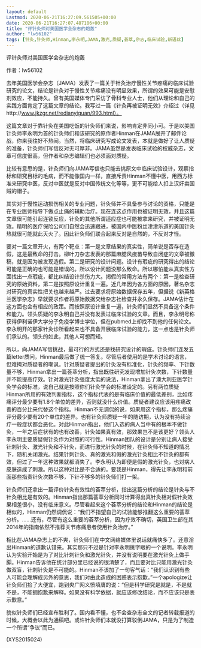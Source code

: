 ```yaml
---
layout: default
Lastmod: 2020-06-21T16:27:09.561505+00:00
date: 2020-06-21T16:27:07.487186+00:00
title: "评针灸师对美国医学会杂志的炮轰"
author: "lw56102"
tags: [针灸,针灸师,Hinman,李永明,JAMA,激光,质疑,荟萃,杂志,临床试验,新语丝]
---
```


评针灸师对美国医学会杂志的炮轰

作者：lw56102

去年美国医学会杂志（JAMA）发表了一篇关于针灸治疗慢性关节疼痛的临床试验研究的论文，结论是针灸对于慢性关节疼痛没有明显效果，所谓的效果可能是安慰剂效应，不能持久。曾有美国媒体专门采访了骨科专业人士，他们从理论和自己的实践方面肯定了这篇文章的结论。我写过一篇《针灸再被证明无效》介绍过（详见http://www.jkzgr.net/redianyiguan/993.html）。

这篇文章对于靠针灸在美国吃饭的针灸师们来说，影响肯定非同小可。于是以美国针灸师李永明为首的针灸师们和该研究的原作者Hinman在JAMA展开了邮件论战，你来我往好不热闹。当然，将临床研究写成论文发表，本就是做好了让人质疑的准备，针灸师们写信反对无可厚非。JAMA虽然是发表临床试验的权威杂志，文章可信度很高，但作者和杂志编辑们也必须面对质疑。

比较有意思的是，针灸师们向JAMA写信也只能去挑原文中临床试验设计，观察指标和研究目标的毛病，而不能像国内一样，直接斥责Hinman不懂中医，用西方标准来研究中医，反对中医就是反对中国传统文化等等，更不可能给人扣上汉奸卖国贼的帽子。

其实对于慢性运动损伤相关的专业问题，针灸师并不具备参与讨论的资格，只能是在专业医师指导下做点止痛的辅助治疗。现在连这点作用也被证明无效，并且这篇文章很可能引起连锁反应，针灸的其他所谓适应症也可能被拿来研究，并被证明无效。精明的医疗保险公司们自然会迅速跟进，被国内中医粉丝津津乐道的美国针灸热就很可能就此灭火了。因此针灸师们联合起来反对是自然的，不反对才怪。

要对一篇文章开火，有两个靶点：第一是文章结果的真实性，简单说是否存在造假，这是最致命的打击。柳叶刀杂志发表的那篇麻腮风疫苗导致自闭症的文章被撤稿，就是因为被发现造假。第二是研究的设计问题。设计有瑕疵的研究得出的结论可能是正确的也可能是错误的。所以设计问题没那么致命。所以哪怕能从真实性方面找出一点瑕疵，都比纠结设计杀伤力大。揭假的常用方法有两个：第一是检查研究的原始资料，第二是按照原设计重复一遍。近几年因为各方面的原因，著名杂志对研究的真实性把关也越来越严。过去要求将原始数据保存五年，但据说《新英格兰医学杂志》早就要求作者将原始数据交给杂志社检查并永久保存。JAMA估计在这方面也会有相应的政策。而按照原设计重复一遍，针灸师们显然不具备这个条件和能力。领头质疑的李永明自己并没有发表过临床试验的文章。而且，李永明号称获得伊利诺伊大学分子免疫学博士学位，但在pubmed上却找不到他的任何论文。李永明开的那家针灸诊所看起来也不具备开展临床试验的能力，这一点也是针灸师们承认的。领头的如此，其他人可想而知。

所以，向JAMA写信挑战，最可行的方式还是找研究设计的瑕疵。针灸师们连发五篇letter质问，Hinman最后做了统一答复。尽管后者使用的是学术讨论的语言，但难掩对质疑者的嘲讽。针对质疑者提出的针灸没有标准化，针灸的频率、下针数量不够，Hinman拿出一篇荟萃分析，指出既往研究发现增加针灸次数，下针数量并不能提高疗效。针对激光针灸强度太低的说法，Hinman拿出了澳大利亚医学针灸学会的标准，说自己就是按照你们针灸学会的标准设定的。另有两位质疑Hinman所用的有效判断指标，这个指标代表的是有临床价值的最低差别，比如疼痛评分最少要有1.8个单位的差异，否则就没什么价值。质疑者建议应该用疼痛改善的百分比来代替这个指标。Hinman不无调侃的说，如果用这个指标，那么疼痛评分最少要有20个单位的差异。也有针灸师质疑一年的随访期，认为没有持续治疗一般症状都会恶化。对此Hinman指出，他们入选的病人当中有的根本不做针灸，一年之后症状有的也有改善，针灸如果真有效，那效果岂不是该更好？领头人李永明主要质疑假针灸作为对照的可行性。Hinman团队的设计是分别让病人接受针刺针灸、激光针灸和不针灸，而进行激光针灸的时候，在针灸师不知道的情况下，随机关闭激光。结果针刺针灸、真的激光和假的激光针灸相比不针灸的都有效，但过了一年这种效果就都消失了。李永明认为即便是假的激光针灸，也对病人皮肤造成了刺激。所以这种对比是不合适的。要我是Hinman，得先让李永明和前面那些指责针灸次数不够，下针不够多的针灸师们打一架。

针灸师们还拿出一篇评价针灸有效性的荟萃分析，指出这篇分析的结论是针灸与不针灸相比是有效的。Hinman指出那篇荟萃分析同时计算得出真针灸相对假针灸效果相差很小，没有临床意义。尽管看起来这个荟萃分析的结论和Hinman的结论是相似的，Hinman仍然调侃说：“我们不指望自己的试验能够推翻这么重要的荟萃分析。……还有，尽管有这么重要的荟萃分析，因为疗效不确切，英国卫生部在其2014年的指南依然不推荐关节疼痛患者使用针灸治疗。”

相比在JAMA杂志上的不爽，针灸师们在中文网络媒体里说话就痛快多了。还意淫出Hinman的道歉认错来。其实那只不过是针对李永明挑字眼的一个说明。李永明认为实验开始是为了对比针刺针灸和激光针灸，并没有说明要在激光针灸上做手脚。Hinman告诉他在统计部分里已经说的很清楚了，而且要对比只能用激光针灸做双盲，针刺针灸是不可能的。Hinman不该加了一句客气话：“我们认识到有些人可能会理解成另外的意思，我们对由此造成的困惑表示抱歉。”一个apologize让针灸师们捡了大便宜，跑到央广网义愤填膺的说：“但是科学研究是就是，不是就不是，不能拥抱歉来解释。如果没有科学依据，就应该修改结论，而不应该只是表示歉意。”

貌似针灸师们已经宣布胜利了。国内看不懂，也不会查杂志全文的记者转载报道的时候，大概会以此为通稿吧。或许针灸师们本就没打算驳倒JAMA，只是为了制造一个所谓“争议”而已。

(XYS2015024)


